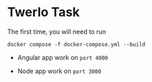 # Twerlo Task

The first time, you will need to run

```
docker compose -f docker-compose.yml --build
```
- Angular app work on ```port 4000```

- Node app work on ```port 3000```

